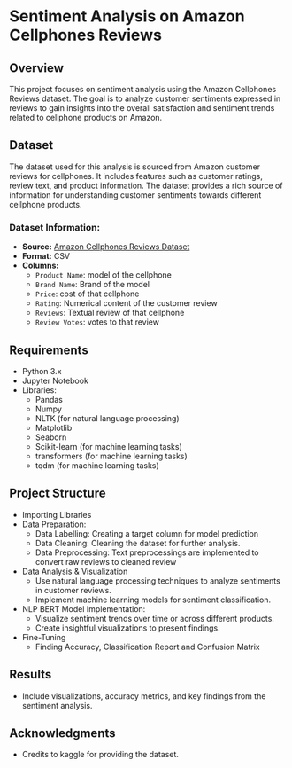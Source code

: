# Sentiment Analysis on Amazon Cellphones Reviews

## Overview

This project focuses on sentiment analysis using the Amazon Cellphones Reviews dataset. The goal is to analyze customer sentiments expressed in reviews to gain insights into the overall satisfaction and sentiment trends related to cellphone products on Amazon.

## Dataset

The dataset used for this analysis is sourced from Amazon customer reviews for cellphones. It includes features such as customer ratings, review text, and product information. The dataset provides a rich source of information for understanding customer sentiments towards different cellphone products.

### Dataset Information:

- **Source:** [Amazon Cellphones Reviews Dataset](https://www.kaggle.com/datasets/PromptCloudHQ/amazon-reviews-unlocked-mobile-phones/data)
- **Format:** CSV
- **Columns:**
  - `Product Name`: model of the cellphone
  - `Brand Name`: Brand of the model 
  - `Price`: cost of that cellphone
  - `Rating`: Numerical content of the customer review
  - `Reviews`: Textual review of that cellphone 
  - `Review Votes`: votes to that review

## Requirements

- Python 3.x
- Jupyter Notebook
- Libraries:
  - Pandas
  - Numpy
  - NLTK (for natural language processing)
  - Matplotlib
  - Seaborn
  - Scikit-learn (for machine learning tasks)
  - transformers (for machine learning tasks)
  - tqdm (for machine learning tasks)


## Project Structure
- Importing Libraries
- Data Preparation:
    - Data Labelling: Creating a target column for model prediction
    - Data Cleaning: Cleaning the dataset for further analysis.
    - Data Preprocessing: Text preprocessings are implemented to convert raw reviews to cleaned review
- Data Analysis & Visualization
    - Use natural language processing techniques to analyze sentiments in customer reviews.
    - Implement machine learning models for sentiment classification.
- NLP BERT Model Implementation:
    - Visualize sentiment trends over time or across different products.
    - Create insightful visualizations to present findings.
- Fine-Tuning
    - Finding Accuracy, Classification Report and Confusion Matrix

## Results
- Include visualizations, accuracy metrics, and key findings from the sentiment analysis.

## Acknowledgments
- Credits to kaggle for providing the dataset.


